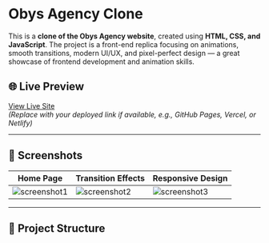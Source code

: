 # Obys Agency Clone

This is a **clone of the Obys Agency website**, created using **HTML, CSS, and JavaScript**. The project is a front-end replica focusing on animations, smooth transitions, modern UI/UX, and pixel-perfect design — a great showcase of frontend development and animation skills.

## 🌐 Live Preview

[View Live Site](https://your-live-site-link.com)  
*(Replace with your deployed link if available, e.g., GitHub Pages, Vercel, or Netlify)*

---

## 📸 Screenshots

| Home Page | Transition Effects | Responsive Design |
|-----------|-------------------|-------------------|
| ![screenshot1](path/to/screenshot1.png) | ![screenshot2](path/to/screenshot2.gif) | ![screenshot3](path/to/screenshot3.png) |

---

## 📁 Project Structure

